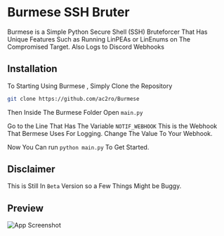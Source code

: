 
# Burmese SSH Bruter

Burmese is a Simple Python Secure Shell (SSH) Bruteforcer That Has Unique Features Such as Running LinPEAs or LinEnums on The Compromised Target. Also Logs to Discord Webhooks 


## Installation

To Starting Using Burmese , Simply Clone the Repository

```bash
git clone https://github.com/ac2ro/Burmese
```
Then Inside The Burmese Folder Open ``main.py``

Go to the Line That Has The Variable ``NOTIF_WEBHOOK``
This is the Webhook That Bermese Uses For Logging.
Change The Value To Your Webhook.

Now You Can run ```python main.py``` To Get Started.

## Disclaimer
This is Still In ``Beta`` Version so a Few Things Might be Buggy.



## Preview

![App Screenshot](https://i.imgur.com/M6ku6FK.png)

